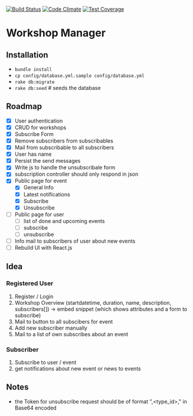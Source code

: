 [![Build Status](https://drone.io/github.com/DanielMSchmidt/workshopManager/status.png)](https://drone.io/github.com/DanielMSchmidt/workshopManager/latest)
[![Code Climate](https://codeclimate.com/github/DanielMSchmidt/workshopManager/badges/gpa.svg)](https://codeclimate.com/github/DanielMSchmidt/workshopManager)
[![Test Coverage](https://codeclimate.com/github/DanielMSchmidt/workshopManager/badges/coverage.svg)](https://codeclimate.com/github/DanielMSchmidt/workshopManager)
# Workshop Manager

## Installation

- ```bundle install```
- ```cp config/database.yml.sample config/database.yml```
- ```rake db:migrate```
- ```rake db:seed``` # seeds the database


## Roadmap
- [X] User authentication
- [X] CRUD for workshops
- [X] Subscribe Form
- [X] Remove subscribers from subscribables
- [X] Mail from subscribable to all subscribers
- [X] User has name
- [X] Persist the send messages
- [X] Write js to handle the unsubscribale form
- [X] subscription controller should only respond in json
- [X] Public page for event
  - [X] General Info
  - [X] Latest notifications
  - [X] Subscribe
  - [X] Unsubscribe
- [ ] Public page for user
  - [ ] list of done and upcoming events
  - [ ] subscribe
  - [ ] unsubscribe
- [ ] Info mail to subscribers of user about new events
- [ ] Rebuild UI with React.js

## Idea

### Registered User

1. Register / Login
2. Workshop Overview (startdatetime, duration, name, description, subscribers[])
  -> embed snippet (which shows attributes and a form to subscribe)
3. Mail to button to all subscibers for event
4. Add new subscriber manually
5. Mail to a list of own subscribes about an event

### Subscriber

1. Subscribe to user / event
2. get notifications about new event or news to events


## Notes
- the Token for unsubscribe request should be of format "<type>,<type_id>,<email>" in Base64 encoded


